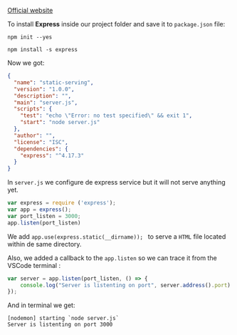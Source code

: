 [Official website](https://expressjs.com/)

To install **Express** inside our project folder and save it to `package.json` file:

`npm init --yes`

`npm install -s express`

Now we got:
```json
{
  "name": "static-serving",
  "version": "1.0.0",
  "description": "",
  "main": "server.js",
  "scripts": {
    "test": "echo \"Error: no test specified\" && exit 1",
    "start": "node server.js"
  },
  "author": "",
  "license": "ISC",
  "dependencies": {
    "express": "^4.17.3"
  }
}
```

In  `server.js` we configure de express service but it will not serve anything yet.

```javascript
var express = require ('express');
var app = express();
var port_listen = 3000;
app.listen(port_listen)
```

We add `app.use(express.static(__dirname));
` to serve a `HTML` file located within de same directory.

Also, we added a callback to the `app.listen` so we can trace it from the VSCode terminal :

```javascript
var server = app.listen(port_listen, () => {
    console.log("Server is listenting on port", server.address().port)
});
```

And in terminal we get:
```
[nodemon] starting `node server.js`
Server is listenting on port 3000
```